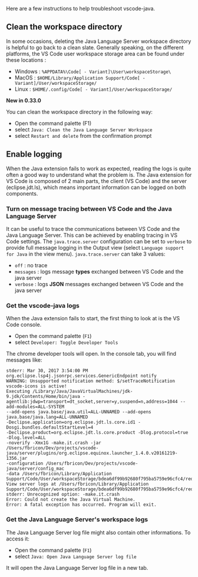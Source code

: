 Here are a few instructions to help troubleshoot vscode-java.

## Clean the workspace directory
In some occasions, deleting the Java Language Server workspace directory is helpful to go back to a clean slate.
Generally speaking, on the different platforms, the VS Code user workspace storage area can be found under these locations :

- Windows : `%APPDATA%\Code[ - Variant]\User\workspaceStorage\`
- MacOS : `$HOME/Library/Application Support/Code[ - Variant]/User/workspaceStorage/`
- Linux : `$HOME/.config/Code[ - Variant]/User/workspaceStorage/`

**New in 0.33.0**

You can clean the workspace directory in the following way:

- Open the command palette (F1)
- select `Java: Clean the Java Language Server Workspace`
- select `Restart and delete` from the confirmation prompt

## Enable logging
When the Java extension fails to work as expected, reading the logs is quite often a good way to understand what the problem is. The Java extension for VS Code is composed of 2 main parts, the client (VS Code) and the server (eclipse.jdt.ls), which means important information can be logged on both components. 

### Turn on message tracing between VS Code and the Java Language Server

It can be useful to trace the communications between VS Code and the Java Language Server. This can be achieved by enabling tracing in VS Code settings. The `java.trace.server` configuration can be set to `verbose` to provide full message logging in the Output view (select `Language support for Java` in the view menu). `java.trace.server` can take 3 values:

- `off` : no trace
- `messages` : logs message **types** exchanged between VS Code and the java server
- `verbose` : logs **JSON** messages exchanged between VS Code and the java server

### Get the vscode-java logs
When the Java extension fails to start, the first thing to look at is the VS Code console. 

- Open the command palette (`F1`)
- select `Developer: Toggle Developer Tools`

The chrome developer tools will open. In the console tab, you will find messages like: 

```
stderr: Mar 30, 2017 3:54:00 PM org.eclipse.lsp4j.jsonrpc.services.GenericEndpoint notify
WARNING: Unsupported notification method: $/setTraceNotification
vscode-icons is active!
Executing /Library/Java/JavaVirtualMachines/jdk-9.jdk/Contents/Home/bin/java -agentlib:jdwp=transport=dt_socket,server=y,suspend=n,address=1044 --add-modules=ALL-SYSTEM 
--add-opens java.base/java.util=ALL-UNNAMED --add-opens java.base/java.lang=ALL-UNNAMED 
-Declipse.application=org.eclipse.jdt.ls.core.id1 -Dosgi.bundles.defaultStartLevel=4 
-Declipse.product=org.eclipse.jdt.ls.core.product -Dlog.protocol=true -Dlog.level=ALL 
-noverify -Xmx1G -make.it.crash -jar /Users/fbricon/Dev/projects/vscode-java/server/plugins/org.eclipse.equinox.launcher_1.4.0.v20161219-1356.jar 
-configuration /Users/fbricon/Dev/projects/vscode-java/server/config_mac 
-data /Users/fbricon/Library/Application Support/Code/User/workspaceStorage/bdea6df99b92680f795ba5759e96cfc4/redhat.java/jdt_ws
View server logs at /Users/fbricon/Library/Application Support/Code/User/workspaceStorage/bdea6df99b92680f795ba5759e96cfc4/redhat.java/jdt_ws/.metadata/plugins/.log
stderr: Unrecognized option: -make.it.crash
Error: Could not create the Java Virtual Machine.
Error: A fatal exception has occurred. Program will exit.
```

### Get the Java Language Server's workspace logs
The Java Language Server log file might also contain other informations. To access it:

- Open the command palette (`F1`)
- select `Java: Open Java Language Server log file` 

It will open the Java Language Server log file in a new tab.



